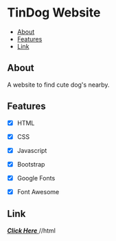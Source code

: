 # TinDog Website

- [About](#about)
- [Features](#Features)
- [Link](#Link)





## About

A website to find cute dog's nearby.
## Features

- [x]  HTML
- [x]  CSS
- [x]  Javascript
- [x]  Bootstrap
- [x]  Google Fonts
- [x]  Font Awesome


## Link

 <a href="https://noson5434.github.io/TinDog/" target="_blank"> ***Click Here*** </a> //html
